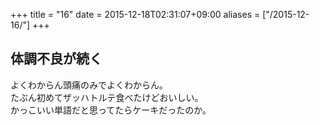 +++
title = "16"
date = 2015-12-18T02:31:07+09:00
aliases = ["/2015-12-16/"]
+++

## 体調不良が続く

よくわからん頭痛のみでよくわからん。  
たぶん初めてザッハトルテ食べたけどおいしい。  
かっこいい単語だと思ってたらケーキだったのか。
